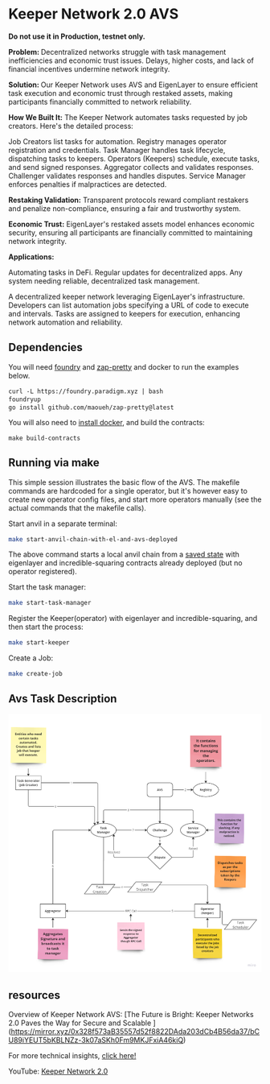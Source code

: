 # Keeper Network 2.0 AVS

<b> Do not use it in Production, testnet only. </b>

 <b>Problem: </b> Decentralized networks struggle with task management inefficiencies and economic trust issues. Delays, higher costs, and lack of financial incentives undermine network integrity.

<b>Solution: </b>Our Keeper Network uses AVS and EigenLayer to ensure efficient task execution and economic trust through restaked assets, making participants financially committed to network reliability.

<b>How We Built It:</b> The Keeper Network automates tasks requested by job creators. Here's the detailed process:

Job Creators list tasks for automation.
Registry manages operator registration and credentials.
Task Manager handles task lifecycle, dispatching tasks to keepers.
Operators (Keepers) schedule, execute tasks, and send signed responses.
Aggregator collects and validates responses.
Challenger validates responses and handles disputes.
Service Manager enforces penalties if malpractices are detected.

<b>Restaking Validation:</b> Transparent protocols reward compliant restakers and penalize non-compliance, ensuring a fair and trustworthy system.

<b>Economic Trust:</b> EigenLayer's restaked assets model enhances economic security, ensuring all participants are financially committed to maintaining network integrity.

<b>Applications:</b>

Automating tasks in DeFi.
Regular updates for decentralized apps.
Any system needing reliable, decentralized task management.




A decentralized keeper network leveraging EigenLayer's infrastructure. Developers can list automation jobs specifying a URL of code to execute and intervals. Tasks are assigned to keepers for execution, enhancing network automation and reliability.

## Dependencies

You will need [foundry](https://book.getfoundry.sh/getting-started/installation) and [zap-pretty](https://github.com/maoueh/zap-pretty) and docker to run the examples below.
```
curl -L https://foundry.paradigm.xyz | bash
foundryup
go install github.com/maoueh/zap-pretty@latest
```
You will also need to [install docker](https://docs.docker.com/get-docker/), and build the contracts:
```
make build-contracts
```

## Running via make

This simple session illustrates the basic flow of the AVS. The makefile commands are hardcoded for a single operator, but it's however easy to create new operator config files, and start more operators manually (see the actual commands that the makefile calls).

Start anvil in a separate terminal:

```bash
make start-anvil-chain-with-el-and-avs-deployed
```

The above command starts a local anvil chain from a [saved state](./tests/anvil/avs-and-eigenlayer-deployed-anvil-state.json) with eigenlayer and incredible-squaring contracts already deployed (but no operator registered).

Start the task manager:

```bash
make start-task-manager
```

Register the Keeper(operator) with eigenlayer and incredible-squaring, and then start the process:

```bash
make start-keeper
```

Create a Job: 

```bash
make create-job
```


## Avs Task Description


![](./diagrams/keepernetwork.png)


## resources

Overview of Keeper Network AVS: 
[The Future is Bright: Keeper Networks 2.0 Paves the Way for Secure and Scalable ] (https://mirror.xyz/0x328f573aB35557d52f8822DAda203dCb4B56da37/bCU89iYEUT5bKBLNZz-3k07aSKh0Fm9MKJFxiA46kiQ)

For more technical insights, [click here!](https://mirror.xyz/0x328f573aB35557d52f8822DAda203dCb4B56da37/VbZOuwYU65h0ZmxC7C-D316O_H5qQ8Z6-L-MDxgxXzw)

YouTube: [Keeper Network 2.0](https://www.youtube.com/playlist?list=PLINrQiiidP8Lj7oWX3KSgXRYX3m2bPedu)

